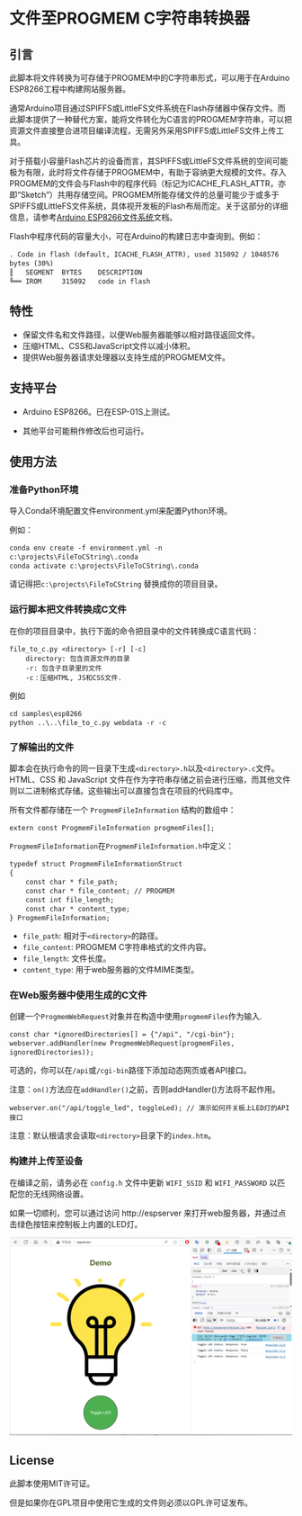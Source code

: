 # 文件至PROGMEM C字符串转换器

## 引言
此脚本将文件转换为可存储于PROGMEM中的C字符串形式，可以用于在Arduino ESP8266工程中构建网站服务器。

通常Arduino项目通过SPIFFS或LittleFS文件系统在Flash存储器中保存文件。而此脚本提供了一种替代方案，能将文件转化为C语言的PROGMEM字符串，可以把资源文件直接整合进项目编译流程，无需另外采用SPIFFS或LittleFS文件上传工具。

对于搭载小容量Flash芯片的设备而言，其SPIFFS或LittleFS文件系统的空间可能极为有限，此时将文件存储于PROGMEM中，有助于容纳更大规模的文件。存入PROGMEM的文件会与Flash中的程序代码（标记为ICACHE_FLASH_ATTR，亦即“Sketch”）共用存储空间。PROGMEM所能存储文件的总量可能少于或多于SPIFFS或LittleFS文件系统，具体视开发板的Flash布局而定。关于这部分的详细信息，请参考[Arduino ESP8266文件系统](https://arduino-esp8266.readthedocs.io/zh_CN/latest/filesystem.html)文档。

Flash中程序代码的容量大小，可在Arduino的构建日志中查询到。例如：
```
. Code in flash (default, ICACHE_FLASH_ATTR), used 315092 / 1048576 bytes (30%)
║   SEGMENT  BYTES    DESCRIPTION
╚══ IROM     315092   code in flash
```

## 特性
* 保留文件名和文件路径，以便Web服务器能够以相对路径返回文件。
* 压缩HTML、CSS和JavaScript文件以减小体积。
* 提供Web服务器请求处理器以支持生成的PROGMEM文件。
  
## 支持平台
* Arduino ESP8266。已在ESP-01S上测试。

* 其他平台可能稍作修改后也可运行。

## 使用方法
### 准备Python环境

导入Conda环境配置文件environment.yml来配置Python环境。

例如：
```
conda env create -f environment.yml -n c:\projects\FileToCString\.conda
conda activate c:\projects\FileToCString\.conda
```

请记得把`c:\projects\FileToCString` 替换成你的项目目录。

### 运行脚本把文件转换成C文件
 
 在你的项目目录中，执行下面的命令把目录中的文件转换成C语言代码：
```
file_to_c.py <directory> [-r] [-c]
    directory: 包含资源文件的目录
    -r: 包含子目录里的文件
    -c：压缩HTML, JS和CSS文件.
```
例如
```
cd samples\esp8266
python ..\..\file_to_c.py webdata -r -c
```

### 了解输出的文件
脚本会在执行命令的同一目录下生成`<directory>.h`以及`<directory>.c`文件。HTML、CSS 和 JavaScript 文件在作为字符串存储之前会进行压缩，而其他文件则以二进制格式存储。这些输出可以直接包含在项目的代码库中。

所有文件都存储在一个 `ProgmemFileInformation` 结构的数组中：
```
extern const ProgmemFileInformation progmemFiles[];
```
`ProgmemFileInformation`在`ProgmemFileInformation.h`中定义：
```
typedef struct ProgmemFileInformationStruct
{
    const char * file_path;
    const char * file_content; // PROGMEM
    const int file_length;
    const char * content_type;
} ProgmemFileInformation;
```

* `file_path`: 相对于`<directory>`的路径。
* `file_content`: PROGMEM C字符串格式的文件内容。
* `file_length`: 文件长度。
* `content_type`: 用于web服务器的文件MIME类型。


### 在Web服务器中使用生成的C文件
创建一个`ProgmemWebRequest`对象并在构造中使用`progmemFiles`作为输入.
```
const char *ignoredDirectories[] = {"/api", "/cgi-bin"};
webserver.addHandler(new ProgmemWebRequest(progmemFiles, ignoredDirectories));
```
可选的，你可以在`/api`或`/cgi-bin`路径下添加动态网页或者API接口。

注意：`on()`方法应在`addHandler()`之前，否则addHandler()方法将不起作用。
```
webserver.on("/api/toggle_led", toggleLed); // 演示如何开关板上LED灯的API接口
```

注意：默认根请求会读取`<directory>`目录下的`index.htm`。

### 构建并上传至设备
在编译之前，请务必在 `config.h` 文件中更新 `WIFI_SSID` 和 `WIFI_PASSWORD` 以匹配您的无线网络设置。

如果一切顺利，您可以通过访问 http://espserver 来打开web服务器，并通过点击绿色按钮来控制板上内置的LED灯。

![screenshot](images/demo.png)

## License
此脚本使用MIT许可证。

但是如果你在GPL项目中使用它生成的文件则必须以GPL许可证发布。